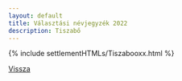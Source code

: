 ```yaml
---
layout: default
title: Választási névjegyzék 2022
description: Tiszabő
---
```


{% include settlementHTMLs/Tiszabooxx.html %}

[Vissza](../)